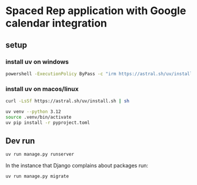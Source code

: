 # Spaced Rep application with Google calendar integration

## setup

### install uv on windows

```sh
powershell -ExecutionPolicy ByPass -c "irm https://astral.sh/uv/install.ps1 | iex"
```

### install uv on macos/linux

```sh
curl -LsSf https://astral.sh/uv/install.sh | sh
```

```sh
uv venv --python 3.12
source .venv/bin/activate
uv pip install -r pyproject.toml
```

## Dev run

```sh
uv run manage.py runserver
```

In the instance that Django complains about packages run:

```sh
uv run manage.py migrate
```
